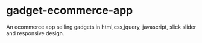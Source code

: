 # gadget-ecommerce-app
An ecommerce app selling gadgets in html,css,jquery, javascript, slick slider and responsive design.
